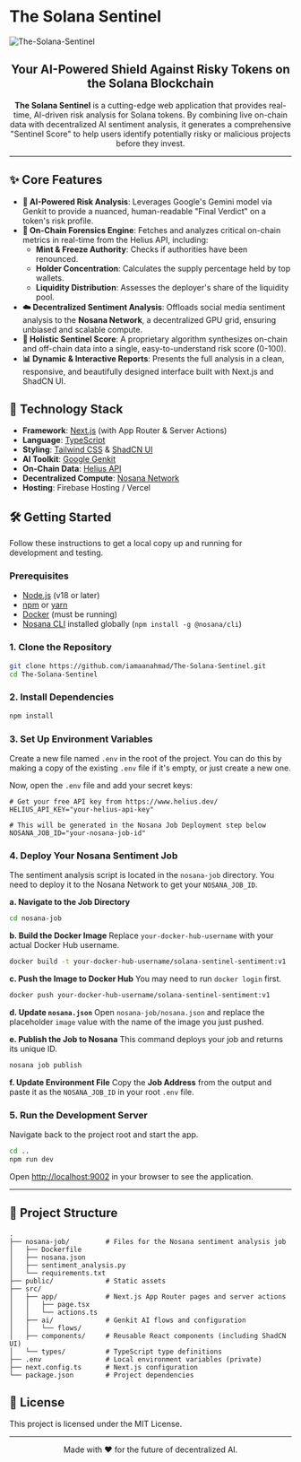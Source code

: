 # The Solana Sentinel

![The-Solana-Sentinel](https://i.ibb.co/5hMp2mkq/image.png)

<h2 align="center">Your AI-Powered Shield Against Risky Tokens on the Solana Blockchain</h2>

<p align="center">
  <strong>The Solana Sentinel</strong> is a cutting-edge web application that provides real-time, AI-driven risk analysis for Solana tokens. By combining live on-chain data with decentralized AI sentiment analysis, it generates a comprehensive "Sentinel Score" to help users identify potentially risky or malicious projects before they invest.
</p>

---

## ✨ Core Features

-   **🤖 AI-Powered Risk Analysis**: Leverages Google's Gemini model via Genkit to provide a nuanced, human-readable "Final Verdict" on a token's risk profile.
-   **🔗 On-Chain Forensics Engine**: Fetches and analyzes critical on-chain metrics in real-time from the Helius API, including:
    -   **Mint & Freeze Authority**: Checks if authorities have been renounced.
    -   **Holder Concentration**: Calculates the supply percentage held by top wallets.
    -   **Liquidity Distribution**: Assesses the deployer's share of the liquidity pool.
-   **☁️ Decentralized Sentiment Analysis**: Offloads social media sentiment analysis to the **Nosana Network**, a decentralized GPU grid, ensuring unbiased and scalable compute.
-   **💯 Holistic Sentinel Score**: A proprietary algorithm synthesizes on-chain and off-chain data into a single, easy-to-understand risk score (0-100).
-   **📊 Dynamic & Interactive Reports**: Presents the full analysis in a clean, responsive, and beautifully designed interface built with Next.js and ShadCN UI.

## 🚀 Technology Stack

-   **Framework**: [Next.js](https://nextjs.org/) (with App Router & Server Actions)
-   **Language**: [TypeScript](https://www.typescriptlang.org/)
-   **Styling**: [Tailwind CSS](https://tailwindcss.com/) & [ShadCN UI](https://ui.shadcn.com/)
-   **AI Toolkit**: [Google Genkit](https://firebase.google.com/docs/genkit)
-   **On-Chain Data**: [Helius API](https://www.helius.dev/)
-   **Decentralized Compute**: [Nosana Network](https://nosana.io/)
-   **Hosting**: Firebase Hosting / Vercel

## 🛠️ Getting Started

Follow these instructions to get a local copy up and running for development and testing.

### Prerequisites

-   [Node.js](https://nodejs.org/) (v18 or later)
-   [npm](https://www.npmjs.com/) or [yarn](https://yarnpkg.com/)
-   [Docker](https://www.docker.com/products/docker-desktop/) (must be running)
-   [Nosana CLI](https://docs.nosana.io/nodes/nosana-cli.html) installed globally (`npm install -g @nosana/cli`)

### 1. Clone the Repository

```bash
git clone https://github.com/iamaanahmad/The-Solana-Sentinel.git
cd The-Solana-Sentinel
```

### 2. Install Dependencies

```bash
npm install
```

### 3. Set Up Environment Variables

Create a new file named `.env` in the root of the project. You can do this by making a copy of the existing `.env` file if it's empty, or just create a new one.

Now, open the `.env` file and add your secret keys:

```env
# Get your free API key from https://www.helius.dev/
HELIUS_API_KEY="your-helius-api-key"

# This will be generated in the Nosana Job Deployment step below
NOSANA_JOB_ID="your-nosana-job-id"
```

### 4. Deploy Your Nosana Sentiment Job

The sentiment analysis script is located in the `nosana-job` directory. You need to deploy it to the Nosana Network to get your `NOSANA_JOB_ID`.

**a. Navigate to the Job Directory**
```bash
cd nosana-job
```

**b. Build the Docker Image**
Replace `your-docker-hub-username` with your actual Docker Hub username.
```bash
docker build -t your-docker-hub-username/solana-sentinel-sentiment:v1 .
```

**c. Push the Image to Docker Hub**
You may need to run `docker login` first.
```bash
docker push your-docker-hub-username/solana-sentinel-sentiment:v1
```

**d. Update `nosana.json`**
Open `nosana-job/nosana.json` and replace the placeholder `image` value with the name of the image you just pushed.

**e. Publish the Job to Nosana**
This command deploys your job and returns its unique ID.
```bash
nosana job publish
```

**f. Update Environment File**
Copy the **Job Address** from the output and paste it as the `NOSANA_JOB_ID` in your root `.env` file.

### 5. Run the Development Server

Navigate back to the project root and start the app.

```bash
cd ..
npm run dev
```

Open [http://localhost:9002](http://localhost:9002) in your browser to see the application.

---

## 📂 Project Structure

```
.
├── nosana-job/         # Files for the Nosana sentiment analysis job
│   ├── Dockerfile
│   ├── nosana.json
│   ├── sentiment_analysis.py
│   └── requirements.txt
├── public/             # Static assets
├── src/
│   ├── app/            # Next.js App Router pages and server actions
│   │   ├── page.tsx
│   │   └── actions.ts
│   ├── ai/             # Genkit AI flows and configuration
│   │   └── flows/
│   ├── components/     # Reusable React components (including ShadCN UI)
│   └── types/          # TypeScript type definitions
├── .env                # Local environment variables (private)
├── next.config.ts      # Next.js configuration
└── package.json        # Project dependencies
```

## 📄 License

This project is licensed under the MIT License.

---

<p align="center">
  Made with ❤️ for the future of decentralized AI.
</p>